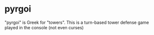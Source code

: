 # pyrgoi
"pyrgoi" is Greek for "towers".  This is a turn-based tower defense game played in the console (not even curses)
